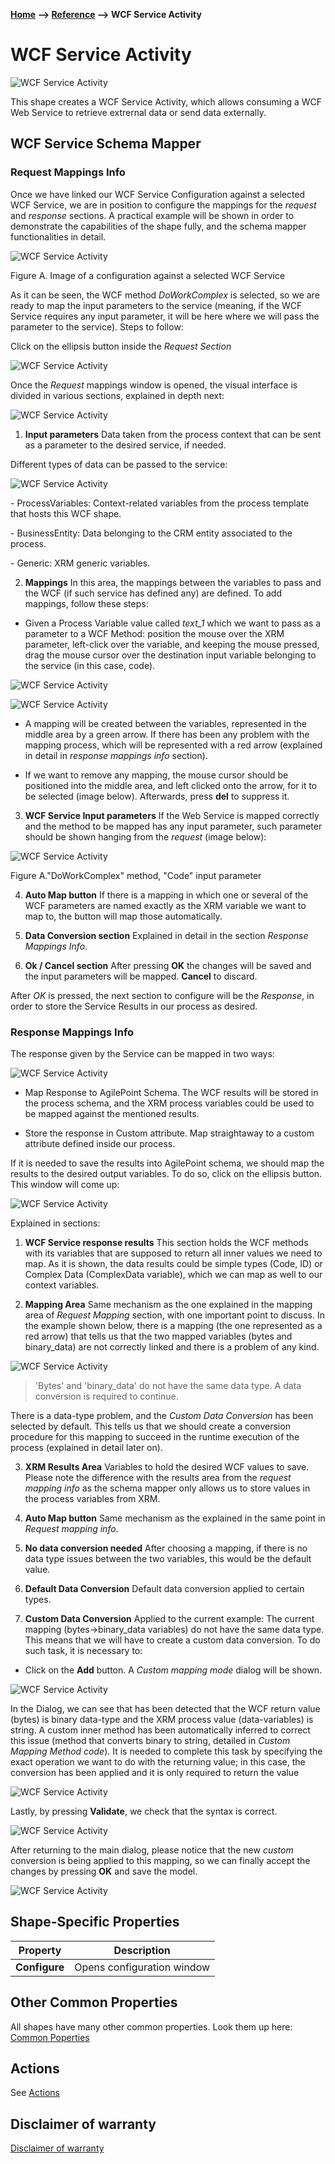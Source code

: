 __[Home](/) --> [Reference](/ref) --> WCF Service Activity__

# WCF Service Activity

![WCF Service Activity](media/WCFServiceActivity.png)

This shape creates a WCF Service Activity, which allows consuming a WCF Web
Service to retrieve extrernal data or send data externally.


## WCF Service Schema Mapper

### Request Mappings Info

Once we have linked our WCF Service Configuration against a selected WCF
Service, we are in position to configure the mappings for the *request* and
*response* sections. A practical example will be shown in order to demonstrate
the capabilities of the shape fully, and the schema mapper functionalities in
detail.

![WCF Service Activity](media/WCFServiceActivity1.png)

Figure A. Image of a configuration against a selected WCF Service

As it can be seen, the WCF method *DoWorkComplex* is selected, so we are ready
to map the input parameters to the service (meaning, if the WCF Service requires
any input parameter, it will be here where we will pass the parameter to the
service). Steps to follow:

Click on the ellipsis button inside the *Request Section*

![WCF Service Activity](media/WCFServiceActivity2.png)

Once the *Request* mappings window is opened, the visual interface is divided
in various sections, explained in depth next:

![WCF Service Activity](media/WCFServiceActivity3.png)

1. **Input parameters** Data taken from the process context that can be sent
as a parameter to the desired service, if needed.

Different types of data can be passed to the service:

![WCF Service Activity](media/WCFServiceActivity4.png)

\- ProcessVariables: Context-related variables from the process template that
hosts this WCF shape.

\- BusinessEntity: Data belonging to the CRM entity associated to the process.

\- Generic: XRM generic variables.

2. **Mappings** In this area, the mappings between the variables to pass and
the WCF (if such service has defined any) are defined. To add mappings, follow
these steps:

-   Given a Process Variable value called *text_1* which we want to pass as a
    parameter to a WCF Method: position the mouse over the XRM parameter,
    left-click over the variable, and keeping the mouse pressed, drag the mouse
    cursor over the destination input variable belonging to the service (in this
    case, code).

![WCF Service Activity](media/WCFServiceActivity5.png)

![WCF Service Activity](media/WCFServiceActivity6.png)

-   A mapping will be created between the variables, represented in the middle
    area by a green arrow. If there has been any problem with the mapping
    process, which will be represented with a red arrow (explained in detail in
    *response mappings info* section).

-   If we want to remove any mapping, the mouse cursor should be positioned into
    the middle area, and left clicked onto the arrow, for it to be selected
    (image below). Afterwards, press **del** to suppress it.

3. **WCF Service Input parameters** If the Web Service is mapped correctly
and the method to be mapped has any input parameter, such parameter should be
shown hanging from the *request* (image below):

![WCF Service Activity](media/WCFServiceActivity7.png)

Figure A."DoWorkComplex" method, "Code" input parameter

4. **Auto Map button** If there is a mapping in which one or several of the
WCF parameters are named exactly as the XRM variable we want to map to, the
button will map those automatically.

5. **Data Conversion section** Explained in detail in the section *Response
Mappings Info*.

6. **Ok / Cancel section** After pressing **OK** the changes will be saved
and the input parameters will be mapped. **Cancel** to discard.

After *OK* is pressed, the next section to configure will be the *Response*,
in order to store the Service Results in our process as desired.


### Response Mappings Info

The response given by the Service can be mapped in two ways:

![WCF Service Activity](media/WCFServiceActivity8.png)

-   Map Response to AgilePoint Schema. The WCF results will be stored in the
    process schema, and the XRM process variables could be used to be mapped
    against the mentioned results.

-   Store the response in Custom attribute. Map straightaway to a custom
    attribute defined inside our process.

If it is needed to save the results into AgilePoint schema, we should map the
results to the desired output variables. To do so, click on the ellipsis button.
This window will come up:

![WCF Service Activity](media/WCFServiceActivity9.png)

Explained in sections:

1. **WCF Service response results** This section holds the WCF methods with
its variables that are supposed to return all inner values we need to map. As it
is shown, the data results could be simple types (Code, ID) or Complex Data
(ComplexData variable), which we can map as well to our context variables.

2. **Mapping Area** Same mechanism as the one explained in the mapping area
of *Request Mapping* section, with one important point to discuss. In the
example shown below, there is a mapping (the one represented as a red arrow)
that tells us that the two mapped variables (bytes and binary_data) are not
correctly linked and there is a problem of any kind.

![WCF Service Activity](media/WCFServiceActivity91.png)

> 'Bytes' and 'binary_data' do not have the same data type. A data
conversion is required to continue.

There is a data-type problem, and the *Custom Data Conversion* has been selected
by default. This tells us that we should create a conversion procedure for this
mapping to succeed in the runtime execution of the process (explained in detail
later on).

3. **XRM Results Area** Variables to hold the desired WCF values to save.
Please note the difference with the results area from the *request mapping info*
as the schema mapper only allows us to store values in the process variables
from XRM.

4. **Auto Map button** Same mechanism as the explained in the same point in
*Request mapping info*.

5. **No data conversion needed** After choosing a mapping, if there is no
data type issues between the two variables, this would be the default value.

6. **Default Data Conversion** Default data conversion applied to certain
types.

7. **Custom Data Conversion** Applied to the current example: The current
mapping (bytes-\>binary_data variables) do not have the same data type. This
means that we will have to create a custom data conversion. To do such task, it
is necessary to:

- Click on the **Add** button. A *Custom mapping mode* dialog will be shown.

![WCF Service Activity](media/WCFServiceActivity92.png)

In the Dialog, we can see that has been detected that the WCF return value
(bytes) is binary data-type and the XRM process value (data-variables) is
string. A custom inner method has been automatically inferred to correct this
issue (method that converts binary to string, detailed in *Custom Mapping Method
code*). It is needed to complete this task by specifying the exact operation we
want to do with the returning value; in this case, the conversion has been
applied and it is only required to return the value

![WCF Service Activity](media/WCFServiceActivity93.png)

Lastly, by pressing **Validate**, we check that the syntax is correct.

![WCF Service Activity](media/WCFServiceActivity94.png)

After returning to the main dialog, please notice that the new *custom*
conversion is being applied to this mapping, so we can finally accept the
changes by pressing **OK** and save the model.

![WCF Service Activity](media/WCFServiceActivity95.png)


## Shape-Specific Properties

| Property | Description |
| -------- | ----------- |
| __Configure__ | Opens configuration window |

## Other Common Properties
All shapes have many other common properties. Look them up here: [Common Poperties](common/README.md)

## Actions
See [Actions](common/Actions.md)

## Disclaimer of warranty

[Disclaimer of warranty](../guides/common/DisclaimerOfWarranty.md)